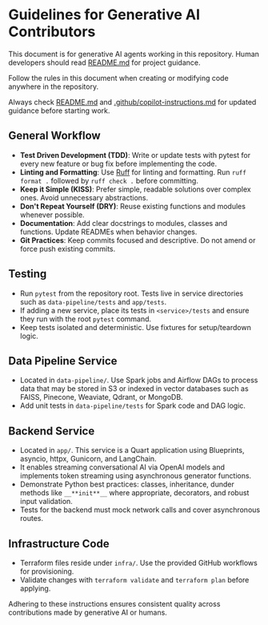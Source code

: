# Guidelines for Generative AI Contributors

This document is for generative AI agents working in this repository. Human developers should read [README.md](README.md) for project guidance.

Follow the rules in this document when creating or modifying code anywhere in the repository.

Always check [README.md](README.md) and [.github/copilot-instructions.md](.github/copilot-instructions.md) for updated guidance before starting work.

## General Workflow

* **Test Driven Development (TDD)**: Write or update tests with pytest for every new feature or bug fix before implementing the code.
* **Linting and Formatting**: Use [Ruff](https://docs.astral.sh/ruff/) for linting and formatting. Run `ruff format .` followed by `ruff check .` before committing.
* **Keep it Simple (KISS)**: Prefer simple, readable solutions over complex ones. Avoid unnecessary abstractions.
* **Don't Repeat Yourself (DRY)**: Reuse existing functions and modules whenever possible.
* **Documentation**: Add clear docstrings to modules, classes and functions. Update READMEs when behavior changes.
* **Git Practices**: Keep commits focused and descriptive. Do not amend or force push existing commits.

## Testing

* Run `pytest` from the repository root. Tests live in service directories such as `data-pipeline/tests` and `app/tests`.
* If adding a new service, place its tests in `<service>/tests` and ensure they run with the root `pytest` command.
* Keep tests isolated and deterministic. Use fixtures for setup/teardown logic.

## Data Pipeline Service

* Located in `data-pipeline/`. Use Spark jobs and Airflow DAGs to process data that may be stored in S3 or indexed in vector databases such as FAISS, Pinecone, Weaviate, Qdrant, or MongoDB.
* Add unit tests in `data-pipeline/tests` for Spark code and DAG logic.

## Backend Service

* Located in `app/`. This service is a Quart application using Blueprints, asyncio, httpx, Gunicorn, and LangChain.
* It enables streaming conversational AI via OpenAI models and implements token streaming using asynchronous generator functions.
* Demonstrate Python best practices: classes, inheritance, dunder methods like `__**init**__` where appropriate, decorators, and robust input validation.
* Tests for the backend must mock network calls and cover asynchronous routes.

## Infrastructure Code

* Terraform files reside under `infra/`. Use the provided GitHub workflows for provisioning.
* Validate changes with `terraform validate` and `terraform plan` before applying.

Adhering to these instructions ensures consistent quality across contributions made by generative AI or humans.
